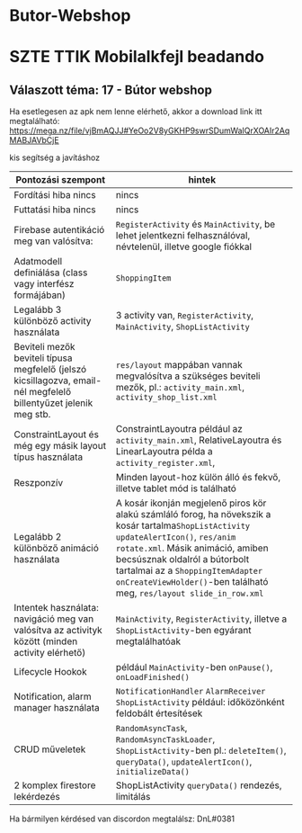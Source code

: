 # Butor-Webshop
# SZTE TTIK Mobilalkfejl beadando

## Válaszott téma: 17 - Bútor webshop
Ha esetlegesen az apk nem lenne elérhető, akkor a download link itt megtalálható: 
https://mega.nz/file/vjBmAQJJ#YeOo2V8yGKHP9swrSDumWaIQrXOAIr2AqMABJAVbCjE

kis segítség a javításhoz

| Pontozási szempont | hintek |
| --- | --- |
| Fordítási hiba nincs | nincs |
| Futtatási hiba nincs | nincs |
| Firebase autentikáció meg van valósítva: | `RegisterActivity` és `MainActivity`, be lehet jelentkezni felhasználóval, névtelenül, illetve google fiókkal  |
| Adatmodell definiálása (class vagy interfész formájában) | `ShoppingItem` |
| Legalább 3 különböző activity használata  | 3 activity van, `RegisterActivity`, `MainActivity`, `ShopListActivity` |
| Beviteli mezők beviteli típusa megfelelő (jelszó kicsillagozva, email-nél megfelelő billentyűzet jelenik meg stb. | `res/layout` mappában vannak megvalósítva a szükséges beviteli mezők, pl.: `activity_main.xml`, `activity_shop_list.xml` |
| ConstraintLayout és még egy másik layout típus használata | ConstraintLayoutra például az `activity_main.xml`, RelativeLayoutra és LinearLayoutra példa a `activity_register.xml`,  |
| Reszponzív | Minden layout-hoz külön álló és fekvő, illetve tablet mód is található|
| Legalább 2 különböző animáció használata | A kosár ikonján megjelenő piros kör alakú számláló forog, ha növekszik a kosár tartalma`ShopListActivity updateAlertIcon()`, `res/anim rotate.xml`. Másik animáció, amiben becsúsznak oldalról a bútorbolt tartalmai az a `ShoppingItemAdapter onCreateViewHolder()`-ben található meg, `res/layout slide_in_row.xml`|
| Intentek használata: navigáció meg van valósítva az activityk között (minden activity elérhető) | `MainActivity`, `RegisterActivity`, illetve a `ShopListActivity`-ben egyárant megtalálhatóak |
| Lifecycle Hookok | például `MainActivity`-ben `onPause()`, `onLoadFinished()`|
| Notification, alarm manager használata | `NotificationHandler` `AlarmReceiver` `ShopListActivity` például: időközönként feldobált értesítések |
| CRUD műveletek | `RandomAsyncTask`, `RandomAsyncTaskLoader`, `ShopListActivity`-ben pl.: `deleteItem()`, `queryData()`, `updateAlertIcon()`, `initializeData()`  |
| 2 komplex firestore lekérdezés | ShopListActivity `queryData()` rendezés, limitálás |

Ha bármilyen kérdésed van discordon megtalálsz: DnL#0381
